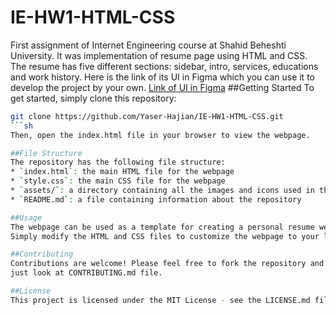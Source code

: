# IE-HW1-HTML-CSS
First assignment of Internet Engineering course at Shahid Beheshti University. It was implementation of resume page using HTML and CSS.
The resume has five different sections: sidebar, intro, services, educations and work history.
Here is the link of its UI in Figma which you can use it to develop the project by your own.
[Link of UI in Figma](https://www.figma.com/file/NuI6oYxDA9LoGibQ9F5XcX/portfolio-template-(Copy)?node-id=0-1&t=Coz1j4WF2GVMgY7M-0)
##Getting Started
To get started, simply clone this repository:
```sh
git clone https://github.com/Yaser-Hajian/IE-HW1-HTML-CSS.git
```sh
Then, open the index.html file in your browser to view the webpage.

##File Structure
The repository has the following file structure:
* `index.html`: the main HTML file for the webpage
* `style.css`: the main CSS file for the webpage
* `assets/`: a directory containing all the images and icons used in the webpage
* `README.md`: a file containing information about the repository

##Usage
The webpage can be used as a template for creating a personal resume webpage.
Simply modify the HTML and CSS files to customize the webpage to your liking.

##Contributing
Contributions are welcome! Please feel free to fork the repository and submit a pull request with your changes.
just look at CONTRIBUTING.md file.

##License
This project is licensed under the MIT License - see the LICENSE.md file for details.
